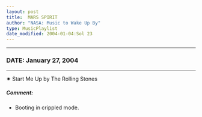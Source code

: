```yaml
---
layout: post
title:  MARS SPIRIT
author: "NASA: Music to Wake Up By"
type: MusicPlaylist
date_modified: 2004-01-04:Sol 23
---
```


----
### DATE: January 27, 2004
----
✷ Start Me Up by The Rolling Stones

##### Comment:
* Booting in crippled mode.
